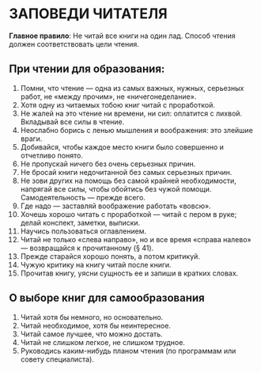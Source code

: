 ﻿# ЗАПОВЕДИ ЧИТАТЕЛЯ

**Главное правило**: Не читай все книги на один лад. Способ чтения должен соответствовать цели чтения.

## При чтении для образования:
1.	Помни, что чтение — одна из самых важных, нужных, серьезных работ, не «между прочим», не «ничегонеделание».
2.	Хотя одну из читаемых тобою книг читай с проработкой.
3.	Не жалей на это чтение ни времени, ни сил: оплатится с лихвой. Вкладывай все силы в чтение.
4.	Неослабно борись с ленью мышления и воображения: это злейшие враги.
5.	Добивайся, чтобы каждое место книги было совершенно и отчетливо понято.
6.	Не пропускай ничего без очень серьезных причин.
7.	Не бросай книги недочитанной без самых серьезных причин.
8.	Не зови других на помощь без самой крайней необходимости, напрягай все силы, чтобы обойтись без чужой помощи. Самодеятельность — прежде всего.
9.	Где надо — заставляй воображение работать «вовсю».
10.	Хочешь хорошо читать с проработкой — читай с пером в руке; делай конспект, заметки, выписки.
11.	Научись пользоваться оглавлением.
12.	Читай не только «слева направо», но и все время «справа налево» — возвращайся к прочитанному (§ 41).
13.	Прежде старайся хорошо понять, а потом критикуй.
14.	Чужую критику на книгу читай после книги.
15.	Прочитав книгу, уясни сущность ее и запиши в кратких словах.

## О выборе книг для самообразования

1.	Читай хотя бы немного, но основательно.
2.	Читай необходимое, хотя бы неинтересное.
3.	Читай самое лучшее, что можно достать.
4.	Читай не слишком легкое, не слишком трудное.
5.	Руководись каким-нибудь планом чтения (по программам или совету специалиста).
